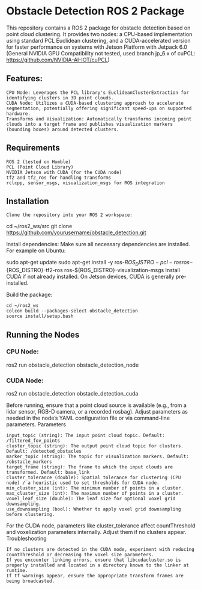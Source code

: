 # Obstacle Detection ROS 2 Package

This repository contains a ROS 2 package for obstacle detection based on point cloud clustering. It provides two nodes: a CPU-based implementation using standard PCL Euclidean clustering, and a CUDA-accelerated version for faster performance on systems with Jetson Platform with Jetpack 6.0 (General NVIDIA GPU Compatibility not tested, used branch jp_6.x of cuPCL: https://github.com/NVIDIA-AI-IOT/cuPCL)

## Features:

    CPU Node: Leverages the PCL library's EuclideanClusterExtraction for identifying clusters in 3D point clouds.
    CUDA Node: Utilizes a CUDA-based clustering approach to accelerate segmentation, potentially offering significant speed-ups on supported hardware.
    Transforms and Visualization: Automatically transforms incoming point clouds into a target frame and publishes visualization markers (bounding boxes) around detected clusters.

## Requirements

    ROS 2 (tested on Humble)
    PCL (Point Cloud Library)
    NVIDIA Jetson with CUDA (for the CUDA node)
    tf2 and tf2_ros for handling transforms
    rclcpp, sensor_msgs, visualization_msgs for ROS integration

## Installation

    Clone the repository into your ROS 2 workspace:

cd ~/ros2_ws/src
git clone https://github.com/yourusername/obstacle_detection.git

Install dependencies: Make sure all necessary dependencies are installed. For example on Ubuntu:

sudo apt-get update
sudo apt-get install -y ros-${ROS_DISTRO}-pcl-ros ros-${ROS_DISTRO}-tf2-ros ros-${ROS_DISTRO}-visualization-msgs
Install CUDA if not already installed. On Jetson devices, CUDA is generally pre-installed.

Build the package:

    cd ~/ros2_ws
    colcon build --packages-select obstacle_detection
    source install/setup.bash

## Running the Nodes

### CPU Node:

ros2 run obstacle_detection obstacle_detection_node

### CUDA Node:

ros2 run obstacle_detection obstacle_detection_cuda

Before running, ensure that a point cloud source is available (e.g., from a lidar sensor, RGB-D camera, or a recorded rosbag). Adjust parameters as needed in the node’s YAML configuration file or via command-line parameters.
Parameters

    input_topic (string): The input point cloud topic. Default: /filtered_fov_points
    cluster_topic (string): The output point cloud topic for clusters. Default: /detected_obstacles
    marker_topic (string): The topic for visualization markers. Default: /obstacle_markers
    target_frame (string): The frame to which the input clouds are transformed. Default: base_link
    cluster_tolerance (double): Spatial tolerance for clustering (CPU node) / a heuristic used to set thresholds for CUDA node.
    min_cluster_size (int): The minimum number of points in a cluster.
    max_cluster_size (int): The maximum number of points in a cluster.
    voxel_leaf_size (double): The leaf size for optional voxel grid downsampling.
    use_downsampling (bool): Whether to apply voxel grid downsampling before clustering.

For the CUDA node, parameters like cluster_tolerance affect countThreshold and voxelization parameters internally. Adjust them if no clusters appear.
Troubleshooting

    If no clusters are detected in the CUDA node, experiment with reducing countThreshold or decreasing the voxel size parameters.
    If you encounter linking errors, ensure that libcudacluster.so is properly installed and located in a directory known to the linker at runtime.
    If tf warnings appear, ensure the appropriate transform frames are being broadcasted.

